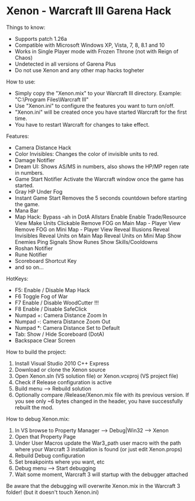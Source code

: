 Xenon - Warcraft III Garena Hack
=====

Things to know:
- Supports patch 1.26a
- Compatible with Microsoft Windows XP, Vista, 7, 8, 8.1 and 10
- Works in Single Player mode with Frozen Throne (not with Reign of Chaos)
- Undetected in all versions of Garena Plus
- Do not use Xenon and any other map hacks togheter

How to use:
- Simply copy the "Xenon.mix" to your Warcraft III directory.
Example: "C:\Program Files\Warcraft III"
- Use "Xenon.ini" to configure the features you want to turn on/off.
- "Xenon.ini" will be created once you have started Warcraft for the first time.
- You have to restart Warcraft for changes to take effect.

Features:
- Camera Distance Hack
- Color Invisibles:
Changes the color of invisible units to red.
- Damage Notifier
- Dream UI:
Shows AS/MS in numbers, also shows the HP/MP regen rate in numbers.
- Game Start Notifier
Activate the Warcraft window once the game has started.
- Gray HP Under Fog
- Instant Game Start
Removes the 5 seconds countdown before starting the game.
- Mana Bar
- Map Hack:
Bypass -ah in DotA Allstars
Enable Enable Trade/Resource View
Make Units Clickable
Remove FOG on Main Map - Player View
Remove FOG on Mini Map - Player View
Reveal Illusions
Reveal Invisibles
Reveal Units on Main Map
Reveal Units on Mini Map
Show Enemies Ping Signals
Show Runes
Show Skills/Cooldowns
- Roshan Notifier
- Rune Notifier
- Scoreboard Shortcut Key
- and so on...

HotKeys:
- F5:
Enable / Disable Map Hack
- F6
Toggle Fog of War
- F7
Enable / Disable WoodCutter !!!
- F8
Enable / Disable SafeClick
- Numpad +:
Camera Distance Zoom In
- Numpad -:
Camera Distance Zoom Out
- Numpad *:
Camera Distance Set to Default
- Tab:
Show / Hide Scoreboard (DotA)
- Backspace
Clear Screen

How to build the project:
1. Install Visual Studio 2010 C++ Express
2. Download or clone the Xenon source
3. Open Xenon.sln (VS solution file) or Xenon.vcxproj (VS project file)
4. Check if Release configuration is active
5. Build menu --> Rebuild solution
6. Optionally compare /Release/Xenon.mix file with its previous version. If you see only ~6 bytes changed in the header, you have successfully rebuilt the mod.

How to debug Xenon.mix:
1. In VS browse to Property Manager --> Debug|Win32 --> Xenon
2. Open that Property Page
3. Under User Macros update the War3_path user macro with the path where your Warcraft 3 installation is found (or just edit Xenon.props)
4. Rebuild Debug configuration
5. Set breakpoints where you want, etc
6. Debug menu --> Start debugging
7. Wait some moment, Warcraft 3 will startup with the debugger attached

Be aware that the debugging will overwrite Xenon.mix in the Warcraft 3 folder! (but it doesn't touch Xenon.ini)

